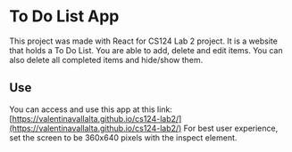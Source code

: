 # To Do List App

This project was made with React for CS124 Lab 2 project. It is a website that holds a To Do List.
You are able to add, delete and edit items. You can also delete all completed items and hide/show them.


## Use

You can access and use this app at this
link: [https://valentinavallalta.github.io/cs124-lab2/](https://valentinavallalta.github.io/cs124-lab2/)
For best user experience, set the screen to be 360x640 pixels with the inspect element.
